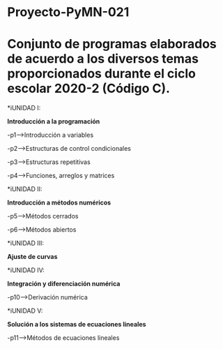 # Proyecto-PyMN-021
Conjunto de programas elaborados de acuerdo a los diversos temas proporcionados durante el ciclo escolar 2020-2 (Código C).
===========================================================================================================================

*iUNIDAD I:

**Introducción a la programación**

-p1-->Introducción a variables

-p2-->Estructuras de control condicionales

-p3-->Estructuras repetitivas

-p4-->Funciones, arreglos y matrices

*iUNIDAD II:

**Introducción a métodos numéricos** 

-p5-->Métodos cerrados

-p6-->Métodos abiertos

*iUNIDAD III:

**Ajuste de curvas**

*iUNIDAD IV:

**Integración y diferenciación numérica**

-p10-->Derivación numérica

*iUNIDAD V: 

**Solución a los sistemas de ecuaciones lineales**

-p11-->Métodos de ecuaciones lineales





















